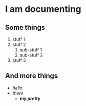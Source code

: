 # I am documenting

## Some things

1. stuff 1
2. stuff 2
    1. sub-stuff 1
	2. sub-stuff 2
3. stuff 3

## And more things

* _hello_
* *there*
    * _**my pretty**_
